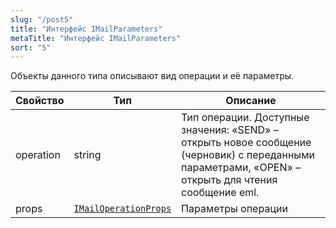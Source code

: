 ```yaml
---
slug: "/post5"
title: "Интерфейс IMailParameters"
metaTitle: "Интерфейс IMailParameters"
sort: "5"
---
```



Объекты данного типа описывают вид операции и её параметры.

| Свойство | Тип | Описание |
| --- | --- | --- |
| operation | string | Тип операции. Доступные значения: «SEND» – открыть новое сообщение (черновик) с переданными параметрами, «OPEN» – открыть для чтения сообщение eml. |
| props | [`IMailOperationProps`](./06-IMailOperationProps.md) | Параметры операции |